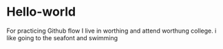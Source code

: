 # Hello-world
For practicing Github flow
I live in worthing and attend worthung college.
i like going to the seafont and swimming
